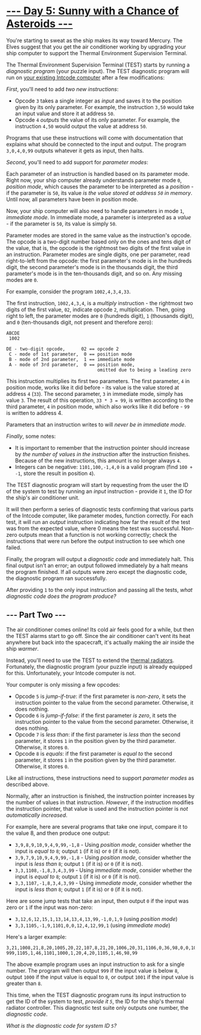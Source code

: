 # [--- Day 5: Sunny with a Chance of Asteroids ---](https://adventofcode.com/2019/day/5)

You're starting to sweat as the ship makes its way toward Mercury. The Elves suggest that you get the air conditioner working by upgrading your ship computer to support the Thermal Environment Supervision Terminal.

The Thermal Environment Supervision Terminal (TEST) starts by running a *diagnostic program* (your puzzle input). The TEST diagnostic program will run on [your existing Intcode computer](https://adventofcode.com/2019/day/2) after a few modifications:

*First*, you'll need to add *two new instructions*:
- Opcode ``3`` takes a single integer as *input* and saves it to the position given by its only parameter. For example, the instruction ``3,50`` would take an input value and store it at address ``50``.
- Opcode ``4`` *outputs* the value of its only parameter. For example, the instruction ``4,50`` would output the value at address ``50``.

Programs that use these instructions will come with documentation that explains what should be connected to the input and output. The program ``3,0,4,0,99`` outputs whatever it gets as input, then halts.

*Second*, you'll need to add support for *parameter modes*:

Each parameter of an instruction is handled based on its parameter mode. Right now, your ship computer already understands parameter mode ``0``, *position mode*, which causes the parameter to be interpreted as a *position* - if the parameter is ``50``, its value *is the value stored at address ``50`` in memory*. Until now, all parameters have been in position mode.

Now, your ship computer will also need to handle parameters in mode ``1``, *immediate mode*. In immediate mode, a parameter is interpreted as a *value* - if the parameter is ``50``, its value is simply ``50``.

Parameter modes are stored in the same value as the instruction's opcode. The opcode is a two-digit number based only on the ones and tens digit of the value, that is, the opcode is the rightmost two digits of the first value in an instruction. Parameter modes are single digits, one per parameter, read right-to-left from the opcode: the first parameter's mode is in the hundreds digit, the second parameter's mode is in the thousands digit, the third parameter's mode is in the ten-thousands digit, and so on. Any missing modes are ``0``.

For example, consider the program ``1002,4,3,4,33``.

The first instruction, ``1002,4,3,4``, is a *multiply* instruction - the rightmost two digits of the first value, ``02``, indicate opcode ``2``, multiplication. Then, going right to left, the parameter modes are ``0`` (hundreds digit), ``1`` (thousands digit), and ``0`` (ten-thousands digit, not present and therefore zero):

```
ABCDE
 1002

DE - two-digit opcode,      02 == opcode 2
 C - mode of 1st parameter,  0 == position mode
 B - mode of 2nd parameter,  1 == immediate mode
 A - mode of 3rd parameter,  0 == position mode,
                                  omitted due to being a leading zero
```

This instruction multiplies its first two parameters. The first parameter, ``4`` in position mode, works like it did before - its value is the value stored at address ``4`` (``33``). The second parameter, ``3`` in immediate mode, simply has value ``3``. The result of this operation, ``33 * 3 = 99``, is written according to the third parameter, ``4`` in position mode, which also works like it did before - ``99`` is written to address 4.

Parameters that an instruction writes to will *never be in immediate mode*.

*Finally*, some notes:

- It is important to remember that the instruction pointer should increase by *the number of values in the instruction* after the instruction finishes. Because of the new instructions, this amount is no longer always ``4``.
- Integers can be negative: ``1101,100,-1,4,0`` is a valid program (find ``100 + -1``, store the result in position ``4``).

The TEST diagnostic program will start by requesting from the user the ID of the system to test by running an *input* instruction - provide it ``1``, the ID for the ship's air conditioner unit.

It will then perform a series of diagnostic tests confirming that various parts of the Intcode computer, like parameter modes, function correctly. For each test, it will run an *output* instruction indicating how far the result of the test was from the expected value, where 0 means the test was successful. Non-zero outputs mean that a function is not working correctly; check the instructions that were run before the output instruction to see which one failed.

Finally, the program will output a *diagnostic code* and immediately halt. This final output isn't an error; an output followed immediately by a halt means the program finished. If all outputs were zero except the diagnostic code, the diagnostic program ran successfully.

After providing ``1`` to the only input instruction and passing all the tests, *what diagnostic code does the program produce?*

## --- Part Two ---

The air conditioner comes online! Its cold air feels good for a while, but then the TEST alarms start to go off. Since the air conditioner can't vent its heat anywhere but back into the spacecraft, it's actually making the air inside the ship *warmer*.

Instead, you'll need to use the TEST to extend the [thermal radiators](https://en.wikipedia.org/wiki/Spacecraft_thermal_control). Fortunately, the diagnostic program (your puzzle input) is already equipped for this. Unfortunately, your Intcode computer is not.

Your computer is only missing a few opcodes:
- Opcode ``5`` is *jump-if-true*: if the first parameter is *non-zero*, it sets the instruction pointer to the value from the second parameter. Otherwise, it does nothing.
- Opcode ``6`` is *jump-if-false*: if the first parameter *is zero*, it sets the instruction pointer to the value from the second parameter. Otherwise, it does nothing.
- Opcode ``7`` is *less than*: if the first parameter is *less than* the second parameter, it stores ``1`` in the position given by the third parameter. Otherwise, it stores ``0``.
- Opcode ``8`` is *equals*: if the first parameter is *equal to* the second parameter, it stores ``1`` in the position given by the third parameter. Otherwise, it stores ``0``.

Like all instructions, these instructions need to support *parameter modes* as described above.

Normally, after an instruction is finished, the instruction pointer increases by the number of values in that instruction. *However*, if the instruction modifies the instruction pointer, that value is used and the instruction pointer is *not automatically increased*.

For example, here are several programs that take one input, compare it to the value 8, and then produce one output:
- ``3,9,8,9,10,9,4,9,99,-1,8`` - Using *position mode*, consider whether the input is *equal to* ``8``; output ``1`` (if it is) or ``0`` (if it is not).
- ``3,9,7,9,10,9,4,9,99,-1,8`` - Using *position mode*, consider whether the input is *less than* ``8``; output ``1`` (if it is) or ``0`` (if it is not).
- ``3,3,1108,-1,8,3,4,3,99`` - Using *immediate mode*, consider whether the input is *equal to* ``8``; output ``1`` (if it is) or ``0`` (if it is not).
- ``3,3,1107,-1,8,3,4,3,99`` - Using *immediate mode*, consider whether the input is *less than* ``8``; output ``1`` (if it is) or ``0`` (if it is not).

Here are some jump tests that take an input, then output ``0`` if the input was zero or ``1`` if the input was non-zero:
- ``3,12,6,12,15,1,13,14,13,4,13,99,-1,0,1,9`` (using *position mode*)
- ``3,3,1105,-1,9,1101,0,0,12,4,12,99,1`` (using *immediate mode*)

Here's a larger example:

```
3,21,1008,21,8,20,1005,20,22,107,8,21,20,1006,20,31,1106,0,36,98,0,0,1002,21,125,20,4,20,1105,1,46,104, 999,1105,1,46,1101,1000,1,20,4,20,1105,1,46,98,99
```

The above example program uses an input instruction to ask for a single number. The program will then output ``999`` if the input value is below ``8``, output ``1000`` if the input value is equal to ``8``, or output ``1001`` if the input value is greater than ``8``.

This time, when the TEST diagnostic program runs its input instruction to get the ID of the system to test, *provide it ``5``*, the ID for the ship's thermal radiator controller. This diagnostic test suite only outputs one number, the *diagnostic code*.

*What is the diagnostic code for system ID ``5``?*
